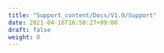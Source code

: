 ```yaml
---
title: "Support_content/Docs/V1.0/Support"
date: 2021-04-16T16:50:27+09:00
draft: false
weight: 0
---
```


